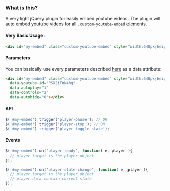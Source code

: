 ### What is this?
A very light jQuery plugin for easily embed youtube videos. The plugin will auto embed youtube videos for all `.custom-youtube-embed` elements.

#### Very Basic Usage:

```html
<div id="my-embed" class="custom-youtube-embed" style="width:640px;height:360px;" data-youtube-id="PSX2iTnN4hg"></div>
```

#### Parameters

You can basically use every parameters described [here](https://developers.google.com/youtube/player_parameters) as a data attribute:
```html
<div id="my-embed" class="custom-youtube-embed" style="width:640px;height:360px;" 
  data-youtube-id="PSX2iTnN4hg"
  data-autoplay="1"
  data-controls="2"
  data-autohide="0"></div>
```



#### API
```javascript
$('#my-embed').trigger('player-pause'); // OR
$('#my-embed').trigger('player-stop'); // OR
$('#my-embed').trigger('player-toggle-state');
```

#### Events
```javascript
$('#my-embed').on('player-ready', function( e, player ){
  // player.target is the player object
});

$('#my-embed').on('player-state-change', function( e, player ){
  // player.target is the player object
  // player.data contain current state
});

```
